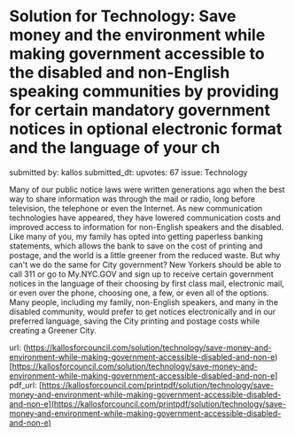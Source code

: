 # Solution for Technology: Save money and the environment while making government accessible to the disabled and non-English speaking communities by providing for certain mandatory government notices in optional electronic format and the language of your ch #

submitted by: kallos
submitted_dt: 
upvotes: 67
issue: Technology

Many of our public notice laws were written generations ago when the best way to share information was through the mail or radio, long before television, the telephone or even the Internet. As new communication technologies have appeared, they have lowered communication costs and improved access to information for non-English speakers and the disabled. Like many of you, my family has opted into getting paperless banking statements, which allows the bank to save on the cost of printing and postage, and the world is a little greener from the reduced waste. But why can't we do the same for City government? New Yorkers should be able to call 311 or go to My.NYC.GOV and sign up to receive certain government notices in the language of their choosing by first class mail, electronic mail, or even over the phone, choosing one, a few, or even all of the options. Many people, including my family, non-English speakers, and many in the disabled community, would prefer to get notices electronically and in our preferred language, saving the City printing and postage costs while creating a Greener City.

url: (https://kallosforcouncil.com/solution/technology/save-money-and-environment-while-making-government-accessible-disabled-and-non-e)[https://kallosforcouncil.com/solution/technology/save-money-and-environment-while-making-government-accessible-disabled-and-non-e]
pdf_url: [https://kallosforcouncil.com/printpdf/solution/technology/save-money-and-environment-while-making-government-accessible-disabled-and-non-e](https://kallosforcouncil.com/printpdf/solution/technology/save-money-and-environment-while-making-government-accessible-disabled-and-non-e)